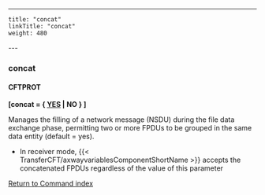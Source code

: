 ---
    title: "concat"
    linkTitle: "concat"
    weight: 480
---<span id="concat"></span>

### concat

#### CFTPROT

****[concat = { <u>YES</u> &#124; NO } ]****

Manages the filling of a network message (NSDU) during the file data
exchange phase, permitting two or more FPDUs to be grouped in the same
data entity (default = yes).

- In receiver mode, {{< TransferCFT/axwayvariablesComponentShortName >}} accepts
    the concatenated FPDUs regardless of the value of this parameter

[Return to Command index](../../)
